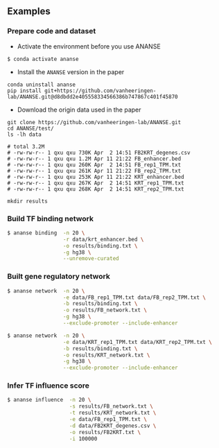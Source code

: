 ## Examples

### Prepare code and dataset
* Activate the environment before you use ANANSE  
```
$ conda activate ananse
```

* Install the `ANANSE` version in the paper  
```
conda uninstall ananse
pip install git+https://github.com/vanheeringen-lab/ANANSE.git@d8dbdd2e405558334566386b747867c401f45870
```

* Download the origin data used in the paper  
```
git clone https://github.com/vanheeringen-lab/ANANSE.git
cd ANANSE/test/
ls -lh data     

# total 3.2M
# -rw-rw-r-- 1 qxu qxu 730K Apr  2 14:51 FB2KRT_degenes.csv
# -rw-rw-r-- 1 qxu qxu 1.2M Apr 11 21:22 FB_enhancer.bed
# -rw-rw-r-- 1 qxu qxu 260K Apr  2 14:51 FB_rep1_TPM.txt
# -rw-rw-r-- 1 qxu qxu 261K Apr 11 21:22 FB_rep2_TPM.txt
# -rw-rw-r-- 1 qxu qxu 253K Apr 11 21:22 KRT_enhancer.bed
# -rw-rw-r-- 1 qxu qxu 267K Apr  2 14:51 KRT_rep1_TPM.txt
# -rw-rw-r-- 1 qxu qxu 268K Apr  2 14:51 KRT_rep2_TPM.txt

mkdir results
```

### Build TF binding network

``` bash
$ ananse binding  -n 20 \
                  -r data/krt_enhancer.bed \
                  -o results/binding.txt \
                  -g hg38 \
                  --unremove-curated
```

### Built gene regulatory network

``` bash
$ ananse network  -n 20 \
                  -e data/FB_rep1_TPM.txt data/FB_rep2_TPM.txt \
                  -b results/binding.txt \
                  -o results/FB_network.txt \
                  -g hg38 \
                  --exclude-promoter --include-enhancer

$ ananse network  -n 20 \
                  -e data/KRT_rep1_TPM.txt data/KRT_rep2_TPM.txt \
                  -b results/binding.txt \
                  -o results/KRT_network.txt \
                  -g hg38 \
                  --exclude-promoter --include-enhancer
```

### Infer TF influence score

``` bash
$ ananse influence  -n 20 \
                    -s results/FB_network.txt \
                    -t results/KRT_network.txt \
                    -e data/FB_rep1_TPM.txt \
                    -d data/FB2KRT_degenes.csv \
                    -o results/FB2KRT.txt \
                    -i 100000 
```
